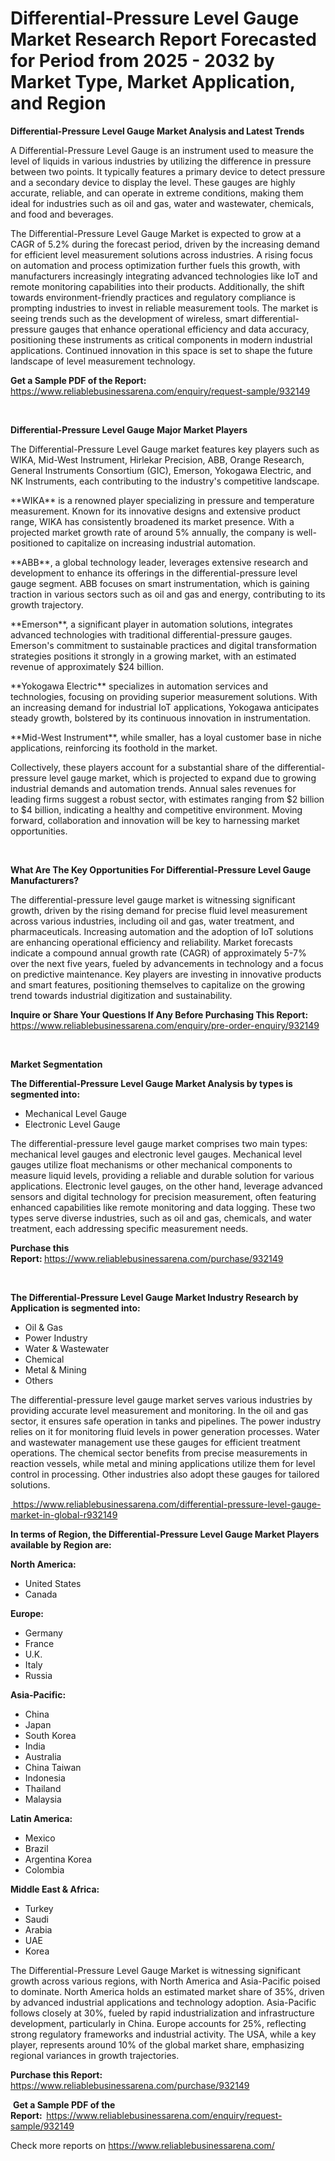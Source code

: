<p><h1>Differential-Pressure Level Gauge Market Research Report Forecasted for Period from 2025 -  2032 by Market Type, Market Application, and Region</h1></p><p><strong>Differential-Pressure Level Gauge Market Analysis and Latest Trends</strong></p>
<p><p>A Differential-Pressure Level Gauge is an instrument used to measure the level of liquids in various industries by utilizing the difference in pressure between two points. It typically features a primary device to detect pressure and a secondary device to display the level. These gauges are highly accurate, reliable, and can operate in extreme conditions, making them ideal for industries such as oil and gas, water and wastewater, chemicals, and food and beverages.</p><p>The Differential-Pressure Level Gauge Market is expected to grow at a CAGR of 5.2% during the forecast period, driven by the increasing demand for efficient level measurement solutions across industries. A rising focus on automation and process optimization further fuels this growth, with manufacturers increasingly integrating advanced technologies like IoT and remote monitoring capabilities into their products. Additionally, the shift towards environment-friendly practices and regulatory compliance is prompting industries to invest in reliable measurement tools. The market is seeing trends such as the development of wireless, smart differential-pressure gauges that enhance operational efficiency and data accuracy, positioning these instruments as critical components in modern industrial applications. Continued innovation in this space is set to shape the future landscape of level measurement technology.</p></p>
<p><strong>Get a Sample PDF of the Report:&nbsp;</strong> <a href="https://www.reliablebusinessarena.com/enquiry/request-sample/932149?utm_campaign=3534&utm_medium=2&utm_source=Github&utm_content=ia&utm_term=21032025&utm_id=differential-pressure-level-gauge">https://www.reliablebusinessarena.com/enquiry/request-sample/932149</a></p>
<p>&nbsp;</p>
<p><strong>Differential-Pressure Level Gauge Major Market Players</strong></p>
<p><p>The Differential-Pressure Level Gauge market features key players such as WIKA, Mid-West Instrument, Hirlekar Precision, ABB, Orange Research, General Instruments Consortium (GIC), Emerson, Yokogawa Electric, and NK Instruments, each contributing to the industry's competitive landscape.</p><p>**WIKA** is a renowned player specializing in pressure and temperature measurement. Known for its innovative designs and extensive product range, WIKA has consistently broadened its market presence. With a projected market growth rate of around 5% annually, the company is well-positioned to capitalize on increasing industrial automation.</p><p>**ABB**, a global technology leader, leverages extensive research and development to enhance its offerings in the differential-pressure level gauge segment. ABB focuses on smart instrumentation, which is gaining traction in various sectors such as oil and gas and energy, contributing to its growth trajectory.</p><p>**Emerson**, a significant player in automation solutions, integrates advanced technologies with traditional differential-pressure gauges. Emerson's commitment to sustainable practices and digital transformation strategies positions it strongly in a growing market, with an estimated revenue of approximately $24 billion.</p><p>**Yokogawa Electric** specializes in automation services and technologies, focusing on providing superior measurement solutions. With an increasing demand for industrial IoT applications, Yokogawa anticipates steady growth, bolstered by its continuous innovation in instrumentation.</p><p>**Mid-West Instrument**, while smaller, has a loyal customer base in niche applications, reinforcing its foothold in the market. </p><p>Collectively, these players account for a substantial share of the differential-pressure level gauge market, which is projected to expand due to growing industrial demands and automation trends. Annual sales revenues for leading firms suggest a robust sector, with estimates ranging from $2 billion to $4 billion, indicating a healthy and competitive environment. Moving forward, collaboration and innovation will be key to harnessing market opportunities.</p></p>
<p>&nbsp;</p>
<p><strong>What Are The Key Opportunities For Differential-Pressure Level Gauge Manufacturers?</strong></p>
<p><p>The differential-pressure level gauge market is witnessing significant growth, driven by the rising demand for precise fluid level measurement across various industries, including oil and gas, water treatment, and pharmaceuticals. Increasing automation and the adoption of IoT solutions are enhancing operational efficiency and reliability. Market forecasts indicate a compound annual growth rate (CAGR) of approximately 5-7% over the next five years, fueled by advancements in technology and a focus on predictive maintenance. Key players are investing in innovative products and smart features, positioning themselves to capitalize on the growing trend towards industrial digitization and sustainability.</p></p>
<p><strong>Inquire or Share Your Questions If Any Before Purchasing This Report:</strong> <a href="https://www.reliablebusinessarena.com/enquiry/pre-order-enquiry/932149?utm_campaign=3534&utm_medium=2&utm_source=Github&utm_content=ia&utm_term=21032025&utm_id=differential-pressure-level-gauge">https://www.reliablebusinessarena.com/enquiry/pre-order-enquiry/932149</a></p>
<p>&nbsp;</p>
<p><strong>Market Segmentation</strong></p>
<p><strong>The Differential-Pressure Level Gauge Market Analysis by types is segmented into:</strong></p>
<p><ul><li>Mechanical Level Gauge</li><li>Electronic Level Gauge</li></ul></p>
<p><p>The differential-pressure level gauge market comprises two main types: mechanical level gauges and electronic level gauges. Mechanical level gauges utilize float mechanisms or other mechanical components to measure liquid levels, providing a reliable and durable solution for various applications. Electronic level gauges, on the other hand, leverage advanced sensors and digital technology for precision measurement, often featuring enhanced capabilities like remote monitoring and data logging. These two types serve diverse industries, such as oil and gas, chemicals, and water treatment, each addressing specific measurement needs.</p></p>
<p><strong>Purchase this Report:&nbsp;</strong><a href="https://www.reliablebusinessarena.com/purchase/932149?utm_campaign=3534&utm_medium=2&utm_source=Github&utm_content=ia&utm_term=21032025&utm_id=differential-pressure-level-gauge">https://www.reliablebusinessarena.com/purchase/932149</a></p>
<p>&nbsp;</p>
<p><strong>The Differential-Pressure Level Gauge Market Industry Research by Application is segmented into:</strong></p>
<p><ul><li>Oil & Gas</li><li>Power Industry</li><li>Water & Wastewater</li><li>Chemical</li><li>Metal & Mining</li><li>Others</li></ul></p>
<p><p>The differential-pressure level gauge market serves various industries by providing accurate level measurement and monitoring. In the oil and gas sector, it ensures safe operation in tanks and pipelines. The power industry relies on it for monitoring fluid levels in power generation processes. Water and wastewater management use these gauges for efficient treatment operations. The chemical sector benefits from precise measurements in reaction vessels, while metal and mining applications utilize them for level control in processing. Other industries also adopt these gauges for tailored solutions.</p></p>
<p><a href="https://www.reliablebusinessarena.com/differential-pressure-level-gauge-market-in-global-r932149?utm_campaign=3534&utm_medium=2&utm_source=Github&utm_content=ia&utm_term=21032025&utm_id=differential-pressure-level-gauge">&nbsp;https://www.reliablebusinessarena.com/differential-pressure-level-gauge-market-in-global-r932149</a></p>
<p><strong>In terms of Region, the Differential-Pressure Level Gauge Market Players available by Region are:</strong></p>
<p>
    <p> <strong> North America: </strong>
        <ul>
            <li>United States</li>
            <li>Canada</li>
        </ul>
        </p> 
    <p> <strong> Europe: </strong>
        <ul>
            <li>Germany</li>
            <li>France</li>
            <li>U.K.</li>
            <li>Italy</li>
            <li>Russia</li>
        </ul>
        </p> 
    <p> <strong> Asia-Pacific: </strong>
        <ul>
            <li>China</li>
            <li>Japan</li>
            <li>South Korea</li>
            <li>India</li>
            <li>Australia</li>
            <li>China Taiwan</li>
            <li>Indonesia</li>
            <li>Thailand</li>
            <li>Malaysia</li>
        </ul>
        </p> 
    <p> <strong> Latin America: </strong>
        <ul>
            <li>Mexico</li>
            <li>Brazil</li>
            <li>Argentina Korea</li>
            <li>Colombia</li>
        </ul>
        </p> 
    <p> <strong> Middle East & Africa: </strong>
        <ul>
            <li>Turkey</li>
            <li>Saudi</li>
            <li>Arabia</li>
            <li>UAE</li>
            <li>Korea</li>
        </ul>
    </p>
    </p>
<p><p>The Differential-Pressure Level Gauge Market is witnessing significant growth across various regions, with North America and Asia-Pacific poised to dominate. North America holds an estimated market share of 35%, driven by advanced industrial applications and technology adoption. Asia-Pacific follows closely at 30%, fueled by rapid industrialization and infrastructure development, particularly in China. Europe accounts for 25%, reflecting strong regulatory frameworks and industrial activity. The USA, while a key player, represents around 10% of the global market share, emphasizing regional variances in growth trajectories.</p></p>
<p><strong>Purchase this Report: </strong><a href="https://www.reliablebusinessarena.com/purchase/932149?utm_campaign=3534&utm_medium=2&utm_source=Github&utm_content=ia&utm_term=21032025&utm_id=differential-pressure-level-gauge">https://www.reliablebusinessarena.com/purchase/932149</a></p>
<p>&nbsp;<strong>Get a Sample PDF of the Report:&nbsp;&nbsp;</strong><a href="https://www.reliablebusinessarena.com/enquiry/request-sample/932149?utm_campaign=3534&utm_medium=2&utm_source=Github&utm_content=ia&utm_term=21032025&utm_id=differential-pressure-level-gauge">https://www.reliablebusinessarena.com/enquiry/request-sample/932149</a></p>
<p><strong></strong></p>
<p>Check more reports on <a href="https://www.reliablebusinessarena.com/?utm_campaign=3534&utm_medium=2&utm_source=Github&utm_content=ia&utm_term=21032025&utm_id=differential-pressure-level-gauge">https://www.reliablebusinessarena.com/</a></p>